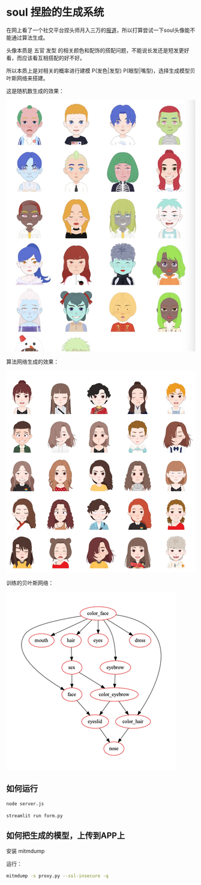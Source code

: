 
# soul 捏脸的生成系统

在网上看了一个社交平台捏头师月入三万的[报道](https://www.sohu.com/a/529801138_116237)，所以打算尝试一下soul头像能不能通过算法生成。

头像本质是 五官 发型 的相关颜色和配饰的搭配问题，不能说长发还是短发更好看，而应该看互相搭配的好不好。

所以本质上是对相关的概率进行建模 P(发色|发型) P(眼型|嘴型)，选择生成模型贝叶斯网络来搭建。

这是随机数生成的效果：

![](imgs/IMG_2162.JPG)

算法网络生成的效果：

![](imgs/WechatIMG32.jpeg)

训练的贝叶斯网络：

![](imgs/pn05pc10e.png)


## 如何运行

```
node server.js

streamlit run form.py
```

## 如何把生成的模型，上传到APP上

安装 mitmdump

运行：

```bash
mitmdump -s proxy.py --ssl-insecure -q
```



